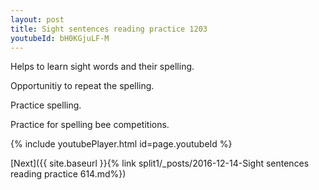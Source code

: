 ```yaml
---
layout: post
title: Sight sentences reading practice 1203
youtubeId: bH0KGjuLF-M
---
```

 
 
Helps to learn sight words and their spelling.

Opportunitiy to repeat the spelling. 

Practice spelling. 
 
Practice for spelling bee competitions. 
 
{% include youtubePlayer.html id=page.youtubeId %}
 
 

[Next]({{ site.baseurl }}{% link  split1/_posts/2016-12-14-Sight sentences reading practice 614.md%})
 
